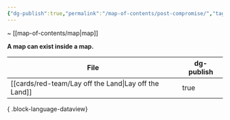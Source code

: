 ```yaml
---
{"dg-publish":true,"permalink":"/map-of-contents/post-compromise/","tags":["map"]}
---
```


~ [[map-of-contents/map\|map]]

**A map can exist inside a map.**

| File                                                     | dg-publish |
| -------------------------------------------------------- | ---------- |
| [[cards/red-team/Lay off the Land\|Lay off the Land]] | true       |

{ .block-language-dataview}



